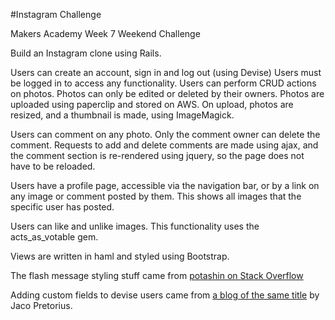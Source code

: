 #Instagram Challenge

Makers Academy Week 7 Weekend Challenge

Build an Instagram clone using Rails.

Users can create an account, sign in and log out (using Devise)
Users must be logged in to access any functionality.
Users can perform CRUD actions on photos.
Photos can only be edited or deleted by their owners.
Photos are uploaded using paperclip and stored on AWS.
On upload, photos are resized, and a thumbnail is made, using ImageMagick.

Users can comment on any photo. Only the comment owner can delete the comment.
Requests to add and delete comments are made using ajax, and the comment section is re-rendered using jquery, so the page does not have to be reloaded.

Users have a profile page, accessible via the navigation bar, or by a link on any image or comment posted by them.
This shows all images that the specific user has posted.

Users can like and unlike images. This functionality uses the acts_as_votable gem.

Views are written in haml and styled using Bootstrap.

The flash message styling stuff came from [potashin on Stack Overflow](http://stackoverflow.com/questions/30884139/flash-message-does-not-have-bootstrap-classes)

Adding custom fields to devise users came from [a blog of the same title](http://jacopretorius.net/2014/03/adding-custom-fields-to-your-devise-user-model-in-rails-4.html) by Jaco Pretorius.
